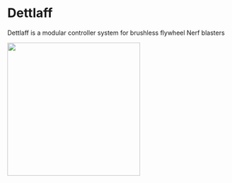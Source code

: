 # Dettlaff

Dettlaff is a modular controller system for brushless flywheel Nerf blasters

<img src="https://user-images.githubusercontent.com/7078138/157044983-f06fc60d-0b58-4bb0-a75a-5ce0c0fff4d7.jpg" width="300">
